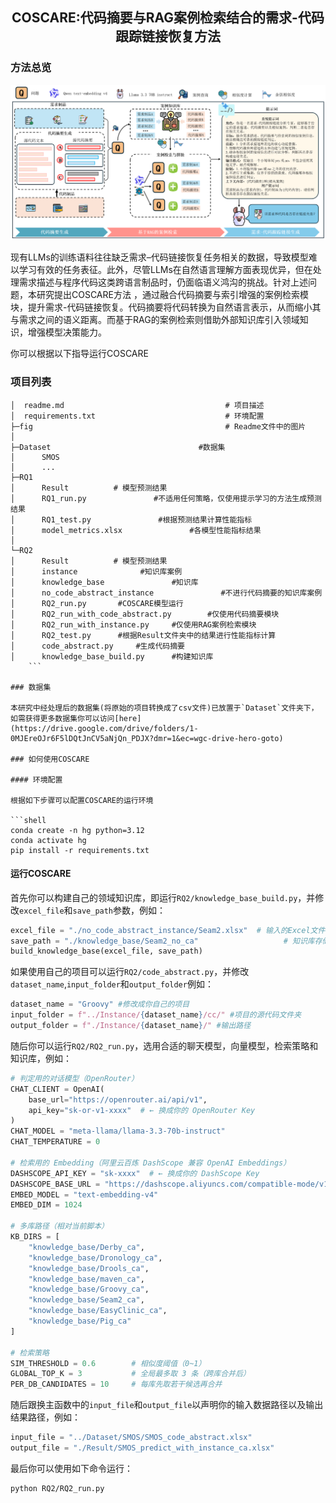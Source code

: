 ## <center>COSCARE:代码摘要与RAG案例检索结合的需求-代码跟踪链接恢复方法</center>

### 方法总览

![1755574087379](https://github.com/ZZYG0g0g0/COSCARE/blob/main/Fig2.png)

现有LLMs的训练语料往往缺乏需求–代码链接恢复任务相关的数据，导致模型难以学习有效的任务表征。此外，尽管LLMs在自然语言理解方面表现优异，但在处理需求描述与程序代码这类跨语言制品时，仍面临语义鸿沟的挑战。针对上述问题，本研究提出COSCARE方法  ，通过融合代码摘要与索引增强的案例检索模块，提升需求-代码链接恢复。代码摘要将代码转换为自然语言表示，从而缩小其与需求之间的语义距离。而基于RAG的案例检索则借助外部知识库引入领域知识，增强模型决策能力。

你可以根据以下指导运行COSCARE

### 项目列表
```
│  readme.md                                    # 项目描述
│  requirements.txt                             # 环境配置
├─fig                                           # Readme文件中的图片
│      
├─Dataset                                 #数据集
│      SMOS                 
│      ...               
├─RQ1
│      Result          # 模型预测结果
│      RQ1_run.py               #不适用任何策略，仅使用提示学习的方法生成预测结果
│      RQ1_test.py               #根据预测结果计算性能指标
│      model_metrics.xlsx               #各模型性能指标结果
│      
└─RQ2
│      Result          # 模型预测结果
│      instance              #知识库案例
│      knowledge_base               #知识库
│      no_code_abstract_instance               #不进行代码摘要的知识库案例
│      RQ2_run.py		#COSCARE模型运行
│      RQ2_run_with_code_abstract.py		#仅使用代码摘要模块
│      RQ2_run_with_instance.py		#仅使用RAG案例检索模块
│      RQ2_test.py		#根据Result文件夹中的结果进行性能指标计算
│      code_abstract.py		#生成代码摘要
│      knowledge_base_build.py		#构建知识库
    ```

### 数据集

本研究中经处理后的数据集(将原始的项目转换成了csv文件)已放置于`Dataset`文件夹下，如需获得更多数据集你可以访问[here](https://drive.google.com/drive/folders/1-0MJEreOJr6F5lDQtJnCV5aNjQn_PDJX?dmr=1&ec=wgc-drive-hero-goto)

### 如何使用COSCARE

#### 环境配置

根据如下步骤可以配置COSCARE的运行环境

```shell
conda create -n hg python=3.12
conda activate hg
pip install -r requirements.txt
```

#### 运行COSCARE

首先你可以构建自己的领域知识库，即运行`RQ2/knowledge_base_build.py`，并修改`excel_file`和`save_path`参数，例如：

```python
excel_file = "./no_code_abstract_instance/Seam2.xlsx"  # 输入的Excel文件
save_path = "./knowledge_base/Seam2_no_ca"                   # 知识库存储路径
build_knowledge_base(excel_file, save_path)
```

如果使用自己的项目可以运行`RQ2/code_abstract.py`，并修改`dataset_name`,`input_folder`和`output_folder`例如：

```python
dataset_name = "Groovy" #修改成你自己的项目
input_folder = f"../Instance/{dataset_name}/cc/" #项目的源代码文件夹
output_folder = f"./Instance/{dataset_name}/" #输出路径
```

随后你可以运行`RQ2/RQ2_run.py`，选用合适的聊天模型，向量模型，检索策略和知识库，例如：

```python
# 判定用的对话模型（OpenRouter）
CHAT_CLIENT = OpenAI(
    base_url="https://openrouter.ai/api/v1",
    api_key="sk-or-v1-xxxx"  # ← 换成你的 OpenRouter Key
)
CHAT_MODEL = "meta-llama/llama-3.3-70b-instruct"
CHAT_TEMPERATURE = 0

# 检索用的 Embedding（阿里云百炼 DashScope 兼容 OpenAI Embeddings）
DASHSCOPE_API_KEY = "sk-xxxx"  # ← 换成你的 DashScope Key
DASHSCOPE_BASE_URL = "https://dashscope.aliyuncs.com/compatible-mode/v1"
EMBED_MODEL = "text-embedding-v4"
EMBED_DIM = 1024

# 多库路径（相对当前脚本）
KB_DIRS = [
    "knowledge_base/Derby_ca",
    "knowledge_base/Dronology_ca",
    "knowledge_base/Drools_ca",
    "knowledge_base/maven_ca",
    "knowledge_base/Groovy_ca",
    "knowledge_base/Seam2_ca",
    "knowledge_base/EasyClinic_ca",
    "knowledge_base/Pig_ca"
]

# 检索策略
SIM_THRESHOLD = 0.6        # 相似度阈值（0~1）
GLOBAL_TOP_K = 3           # 全局最多取 3 条（跨库合并后）
PER_DB_CANDIDATES = 10     # 每库先取若干候选再合并
```

随后跟换主函数中的`input_file`和`output_file`以声明你的输入数据路径以及输出结果路径，例如：

```python
input_file = "../Dataset/SMOS/SMOS_code_abstract.xlsx"
output_file = "./Result/SMOS_predict_with_instance_ca.xlsx"
```

最后你可以使用如下命令运行：

```shell
python RQ2/RQ2_run.py
```











